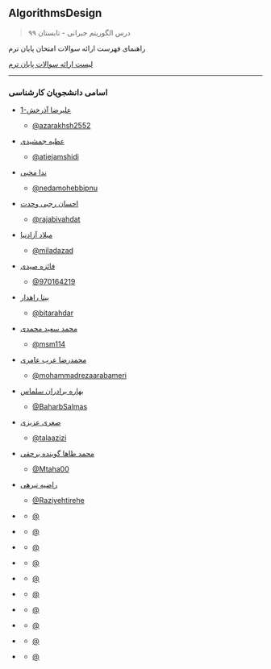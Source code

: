 ## AlgorithmsDesign

> درس الگوریتم جبرانی - تابستان ۹۹


راهنمای فهرست ارائه سوالات امتحان پایان ترم

 [لیست ارائه سوالات پایان ترم](https://github.com/AliRazavi-edu/PNU_3983/blob/master/AlgorithmsDesign/list.pdf)
 
 
 ---
### اسامی دانشجویان  کارشناسی
  

 + [1-علیرضا آذرخش](https://azarakhsh2552.github.io/ )  
   - [@azarakhsh2552](https://github.com/azarakhsh2552)
  
  
  
+ [عطیه جمشیدی]( https://atiejamshidi.github.io/atiejamshidii.github.io/)  
  - [@atiejamshidi](https://github.com/atiejamshidi)



+ [ندا محبی]( https://nedamohebbipnu.github.io/neda7713/)  
  - [@nedamohebbipnu](https://github.com/nedamohebbipnu)
 
 
 
+ [احسان رجبی وحدت]( https://rajabivahdat.github.io/)  
  - [@rajabivahdat](https://github.com/rajabivahdat)





+ [میلاد آزادنیا](https://miladazad.github.io/ )  
  - [@miladazad](https://github.com/miladazad)
 
 
 
+ [فائزه صیدی]( https://970164219.github.io/)  
  - [@970164219](https://github.com/970164219)



+ [بیتا راهدار]( https://bitarahdar.github.io/bitaraahdar.github.io/)  
  - [@bitarahdar](https://github.com/bitarahdar)
 
 
 
+ [محمد سعید محمدی]( )  
  - [@msm114](http://github.com/msm114)



+ [محمدرضا عرب عامری](http://mohammadrezaarabameri.github.io/ )  
  - [@mohammadrezaarabameri](https://github.com/mohammadrezaarabameri)
 
 
 
+ [بهاره برادران سلماس](https://baharbsalmas.github.io/)  
  - [@BaharbSalmas](https://github.com/BaharbSalmas)






 
 
 
+ [صغری عزیزی]( https://talaazizi.github.io/talaazizi/)  
  - [@talaazizi](https://github.com/970167982)





+ [محمد طاها گوینده برحقی](http://mtaha00.github.io/ )  
  - [@Mtaha00](https://github.com/Mtaha00)
 
 
 
+ [راضیه تیرهی](https://github.com/Raziyehtirehei/special-potato)  
  - [@Raziyehtirehe](https://github.com/Raziyehtirehei)



+ []( )  
  - [@]()
 
 
 
+ []( )  
  - [@]()





+ []( )  
  - [@]()
 
 
 
+ []( )  
  - [@]()








+ []( )  
  - [@]()
 
 
 
+ []( )  
  - [@]()



+ []( )  
  - [@]()
 
 
 
+ []( )  
  - [@]()





+ []( )  
  - [@]()
 
 
 
+ []( )  
  - [@]()
